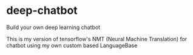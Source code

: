 # deep-chatbot
Build your own deep learning chatbot

This is my version of tensorflow's NMT (Neural Machine Translation) for chatbot using my own custom based LanguageBase

